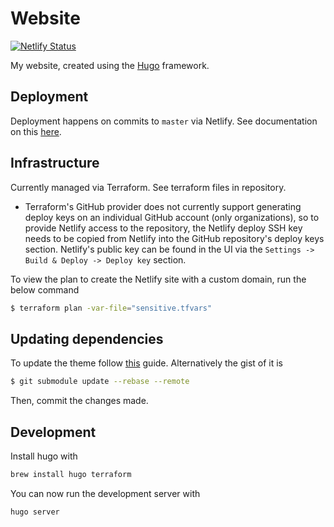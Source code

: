 # Website

[![Netlify Status](https://api.netlify.com/api/v1/badges/9c62e30d-74f1-4506-90cf-090cdf66b078/deploy-status)](https://app.netlify.com/sites/martinbjeldbak-v2/deploys)

My website, created using the [Hugo](https://gohugo.io) framework.

## Deployment

Deployment happens on commits to `master` via Netlify. See documentation on this [here](https://gohugo.io/hosting-and-deployment/hosting-on-netlify/).


## Infrastructure

Currently managed via Terraform. See terraform files in repository.

* Terraform's GitHub provider does not currently support generating deploy keys on an
individual GitHub account (only organizations), so to provide Netlify access to the repository, the Netlify deploy SSH
key needs to be copied from Netlify into the GitHub repository's deploy keys section. Netlify's
public key can be found in the UI via the `Settings -> Build & Deploy -> Deploy key` section.

To view the plan to create the Netlify site with a custom domain, run the below command

```sh
$ terraform plan -var-file="sensitive.tfvars"
```


## Updating dependencies

To update the theme follow [this](https://gohugo.io/hosting-and-deployment/hosting-on-netlify/#use-hugo-themes-with-netlify) guide. Alternatively the gist of it is

```sh
$ git submodule update --rebase --remote
```

Then, commit the changes made.

## Development

Install hugo with

```sh
brew install hugo terraform
```

You can now run the development server with

```sh
hugo server
```

